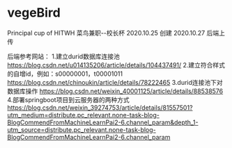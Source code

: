 # vegeBird
Principal cup of HITWH
菜鸟兼职--校长杯
2020.10.25 创建
2020.10.27 后端上传


后端参考网站：
1.建立durid数据库连接池
https://blog.csdn.net/u014135206/article/details/104437491/
2.建立符合样式的自增id，例如：s00000001，t00001011
https://blog.csdn.net/chinoukin/article/details/78222465
3.durid连接池下对数据库操作
https://blog.csdn.net/weixin_40001125/article/details/88538576
4.部署springboot项目到云服务器的两种方式
https://blog.csdn.net/weixin_39274753/article/details/81557501?utm_medium=distribute.pc_relevant.none-task-blog-BlogCommendFromMachineLearnPai2-6.channel_param&depth_1-utm_source=distribute.pc_relevant.none-task-blog-BlogCommendFromMachineLearnPai2-6.channel_param
